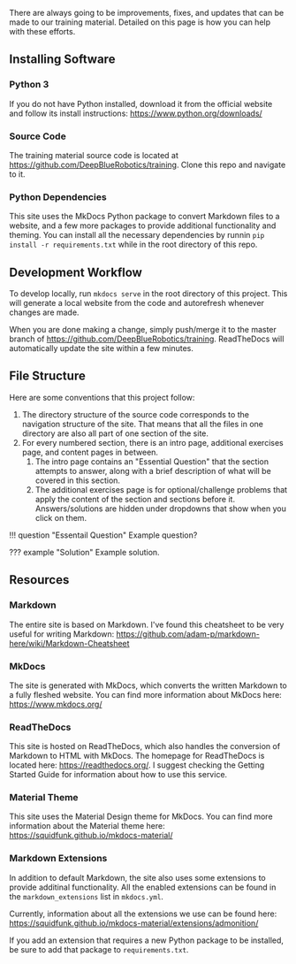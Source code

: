 There are always going to be improvements, fixes, and updates that can be made to our training material. Detailed on this page is how you can help with these efforts.

## Installing Software

### Python 3
If you do not have Python installed, download it from the official website and follow its install instructions: <https://www.python.org/downloads/>

### Source Code
The training material source code is located at <https://github.com/DeepBlueRobotics/training>. Clone this repo and navigate to it.

### Python Dependencies
This site uses the MkDocs Python package to convert Markdown files to a website, and a few more packages to provide additional functionality and theming. You can install all the necessary dependencies by runnin `pip install -r requirements.txt` while in the root directory of this repo.

## Development Workflow
To develop locally, run `mkdocs serve` in the root directory of this project. This will generate a local website from the code and autorefresh whenever changes are made. 

When you are done making a change, simply push/merge it to the master branch of <https://github.com/DeepBlueRobotics/training>. ReadTheDocs will automatically update the site within a few minutes.

## File Structure
Here are some conventions that this project follow:

1. The directory structure of the source code corresponds to the navigation structure of the site. That means that all the files in one directory are also all part of one section of the site. 
2. For every numbered section, there is an intro page, additional exercises page, and content pages in between.
    1. The intro page contains an "Essential Question" that the section attempts to answer, along with a brief description of what will be covered in this section.
    3. The additional exercises page is for optional/challenge problems that apply the content of the section and sections before it. Answers/solutions are hidden under dropdowns that show when you click on them.

!!! question "Essentail Question"
    Example question?

??? example "Solution"
    Example solution.

## Resources

### Markdown
The entire site is based on Markdown. I've found this cheatsheet to be very useful for writing Markdown: <https://github.com/adam-p/markdown-here/wiki/Markdown-Cheatsheet>

### MkDocs 
The site is generated with MkDocs, which converts the written Markdown to a fully fleshed website. You can find more information about MkDocs here: <https://www.mkdocs.org/>

### ReadTheDocs
This site is hosted on ReadTheDocs, which also handles the conversion of Markdown to HTML with MkDocs. The homepage for ReadTheDocs is located here: <https://readthedocs.org/>. I suggest checking the Getting Started Guide for information about how to use this service.

### Material Theme
This site uses the Material Design theme for MkDocs. You can find more information about the Material theme here: <https://squidfunk.github.io/mkdocs-material/>

### Markdown Extensions
In addition to default Markdown, the site also uses some extensions to provide additinal functionality. All the enabled extensions can be found in the `markdown_extensions` list in `mkdocs.yml`. 

Currently, information about all the extensions we use can be found here: <https://squidfunk.github.io/mkdocs-material/extensions/admonition/>

If you add an extension that requires a new Python package to be installed, be sure to add that package to `requirements.txt`.